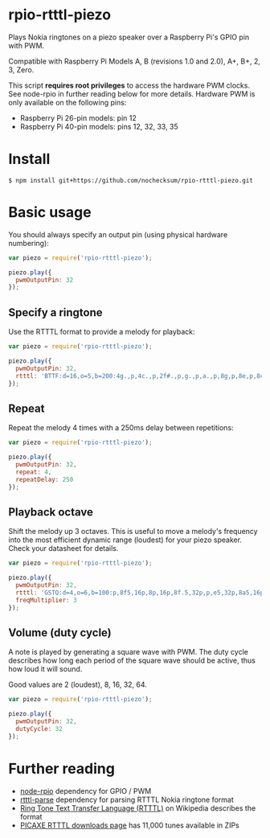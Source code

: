 # rpio-rtttl-piezo
Plays Nokia ringtones on a piezo speaker over a Raspberry Pi's GPIO pin with PWM.

Compatible with Raspberry Pi Models A, B (revisions 1.0 and 2.0), A+, B+, 2, 3, Zero.

This script **requires root privileges** to access the hardware PWM clocks. See node-rpio in further reading below for more details. Hardware PWM is only available on the following pins:

 * Raspberry Pi 26-pin models: pin 12
 * Raspberry Pi 40-pin models: pins 12, 32, 33, 35


# Install

```console
$ npm install git+https://github.com/nochecksum/rpio-rtttl-piezo.git
```

# Basic usage

You should always specify an output pin (using physical hardware numbering):

```js
var piezo = require('rpio-rtttl-piezo');

piezo.play({
  pwmOutputPin: 32
});
```

## Specify a ringtone

Use the RTTTL format to provide a melody for playback:

```js
var piezo = require('rpio-rtttl-piezo');

piezo.play({
  pwmOutputPin: 32,
  rtttl: 'BTTF:d=16,o=5,b=200:4g.,p,4c.,p,2f#.,p,g.,p,a.,p,8g,p,8e,p,8c,p,4f#,p,g.,p,a.,p,8g.,p,8d.,p,8g.,p,8d.6,p,4d.6,p,4c#6,p,b.,p,c#.6,p,2d.6'
});
```

## Repeat

Repeat the melody 4 times with a 250ms delay between repetitions:

```js
var piezo = require('rpio-rtttl-piezo');

piezo.play({
  pwmOutputPin: 32,
  repeat: 4,
  repeatDelay: 250
});
```

## Playback octave

Shift the melody up 3 octaves. This is useful to move a melody's frequency into the most efficient dynamic range (loudest) for your piezo speaker. Check your datasheet for details.

```js
var piezo = require('rpio-rtttl-piezo');

piezo.play({
  pwmOutputPin: 32,
  rtttl: 'GSTQ:d=4,o=6,b=100:p,8f5,16p,8p,16p,8f.5,32p,p,e5,32p,8a5,16p,8p,16p,8a.5,a5',
  freqMultiplier: 3
});
```

## Volume (duty cycle)

A note is played by generating a square wave with PWM. The duty cycle describes how long each period of the square wave should be active, thus how loud it will sound.

Good values are 2 (loudest), 8, 16, 32, 64.

```js
var piezo = require('rpio-rtttl-piezo');

piezo.play({
  pwmOutputPin: 32,
  dutyCycle: 32
});
```

# Further reading

 * [node-rpio](https://github.com/jperkin/node-rpio) dependency for GPIO / PWM
 * [rtttl-parse](https://www.npmjs.com/package/rtttl-parse) dependency for parsing RTTTL Nokia ringtone format
 * [Ring Tone Text Transfer Language (RTTTL)](https://en.wikipedia.org/wiki/Ring_Tone_Transfer_Language) on Wikipedia describes the format
 * [PICAXE RTTTL downloads page](http://www.picaxe.com/RTTTL-Ringtones-for-Tune-Command/) has 11,000 tunes available in ZIPs
